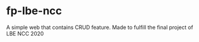 # fp-lbe-ncc
A simple web that contains CRUD feature. Made to fulfill the final project of LBE NCC 2020
